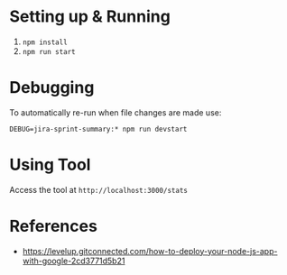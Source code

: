 # Setting up & Running

1. `npm install`
2. `npm run start`

# Debugging

To automatically re-run when file changes are made use:

`DEBUG=jira-sprint-summary:* npm run devstart`

# Using Tool

Access the tool at `http://localhost:3000/stats`

# References

* https://levelup.gitconnected.com/how-to-deploy-your-node-js-app-with-google-2cd3771d5b21

